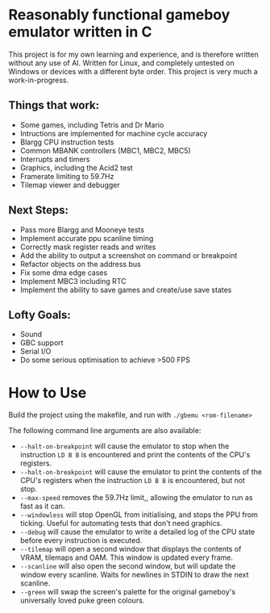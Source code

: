 # Reasonably functional gameboy emulator written in C
This project is for my own learning and experience, and is therefore written without any use of AI. Written for Linux, and completely untested on Windows or devices with a different byte order. This project is very much a work-in-progress.

## Things that work:
 - Some games, including Tetris and Dr Mario
 - Intructions are implemented for machine cycle accuracy
 - Blargg CPU instruction tests
 - Common MBANK controllers (MBC1, MBC2, MBC5)
 - Interrupts and timers
 - Graphics, including the Acid2 test
 - Framerate limiting to 59.7Hz
 - Tilemap viewer and debugger

## Next Steps:
 - Pass more Blargg and Mooneye tests
 - Implement accurate ppu scanline timing
 - Correctly mask register reads and writes
 - Add the ability to output a screenshot on command or breakpoint
 - Refactor objects on the address bus
 - Fix some dma edge cases
 - Implement MBC3 including RTC
 - Implement the ability to save games and create/use save states

## Lofty Goals:
 - Sound
 - GBC support
 - Serial I/O
 - Do some serious optimisation to achieve >500 FPS

# How to Use
 Build the project using the makefile, and run with `./gbemu <rom-filename>`
 
 The following command line arguments are also available:
 - `--halt-on-breakpoint` will cause the emulator to stop when the instruction `LD B B` is encountered and print the contents of the CPU's registers.
 - `--halt-on-breakpoint` will cause the emulator to print the contents of the CPU's registers when the instruction `LD B B` is encountered, but not stop.
 - `--max-speed` removes the 59.7Hz limit,, allowing the emulator to run as fast as it can.
 - `--windowless` will stop OpenGL from initialising, and stops the PPU from ticking. Useful for automating tests that don't need graphics.
 - `--debug` will cause the emulator to write a detailed log of the CPU state before every instruction is executed.
 - `--tilemap` will open a second window that displays the contents of VRAM, tilemaps and OAM. This window is updated every frame.
 - `--scanline` will also open the second window, but will update the window every scanline. Waits for newlines in STDIN to draw the next scanline.
 - `--green` will swap the screen's palette for the original gameboy's universally loved puke green colours.